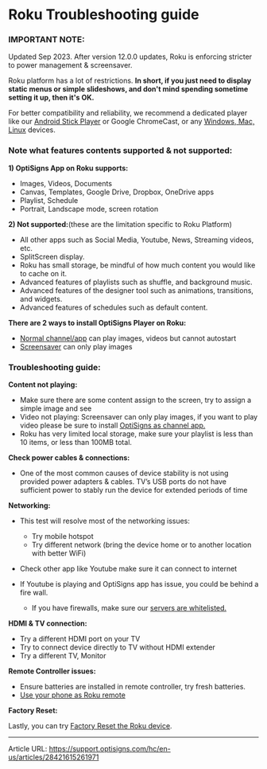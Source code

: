 # Roku Troubleshooting guide

### **IMPORTANT NOTE:**

Updated Sep 2023. After version 12.0.0 updates, Roku is enforcing stricter to power management & screensaver.

Roku platform has a lot of restrictions. **In short, if you just need to display static menus or simple slideshows, and don't mind spending sometime setting it up, then it's OK.**

For better compatibility and reliability, we recommend a dedicated player like our [Android Stick Player](https://links.optisigns.com/szzk) or Google ChromeCast, or any [Windows, Mac, Linux](https://www.optisigns.com/download) devices.

### **Note what features contents supported & not supported:**

**1) OptiSigns App on Roku supports:**

  * Images, Videos, Documents
  * Canvas, Templates, Google Drive, Dropbox, OneDrive apps
  * Playlist, Schedule
  * Portrait, Landscape mode, screen rotation



**2) Not supported:**(these are the limitation specific to Roku Platform)

  * All other apps such as Social Media, Youtube, News, Streaming videos, etc.
  * SplitScreen display.
  * Roku has small storage, be mindful of how much content you would like to cache on it.
  * Advanced features of playlists such as shuffle, and background music.
  * Advanced features of the designer tool such as animations, transitions, and widgets. 
  * Advanced features of schedules such as default content. 



**There are 2 ways to install OptiSigns Player on Roku:**

  * [Normal channel/app](https://support.optisigns.com/hc/en-us/articles/360039566974-How-to-install-OptiSigns-Player-on-Roku-TVs) can play images, videos but cannot autostart
  * [Screensaver](https://support.optisigns.com/hc/en-us/articles/1500002383502) can only play images



### **Troubleshooting guide:**

**Content not playing:**

  * Make sure there are some content assign to the screen, try to assign a simple image and see
  * Video not playing: Screensaver can only play images, if you want to play video please be sure to install [OptiSigns as channel app.](https://support.optisigns.com/hc/en-us/articles/360039566974-How-to-install-OptiSigns-Player-on-Roku-TVs)
  * Roku has very limited local storage, make sure your playlist is less than 10 items, or less than 100MB total.



**Check power cables & connections:**

  * One of the most common causes of device stability is not using provided power adapters & cables. TV’s USB ports do not have sufficient power to stably run the device for extended periods of time



**Networking:**

  * This test will resolve most of the networking issues:  

    * Try mobile hotspot
    * Try different network (bring the device home or to another location with better WiFi)
  * Check other app like Youtube make sure it can connect to internet
  * If Youtube is playing and OptiSigns app has issue, you could be behind a fire wall.  

    * If you have firewalls, make sure our [servers are whitelisted.](https://support.optisigns.com/hc/en-us/articles/360047275934-Whitelist-OptiSigns-IP-addresses-ports)



**HDMI & TV connection:**

  * Try a different HDMI port on your TV
  * Try to connect device directly to TV without HDMI extender
  * Try a different TV, Monitor



**Remote Controller issues:**

  * Ensure batteries are installed in remote controller, try fresh batteries.
  * [Use your phone as Roku remote](https://support.roku.com/article/115002681087)



**Factory Reset:**

Lastly, you can try [Factory Reset the Roku device](https://support.roku.com/en-ca/article/208757008).

---
Article URL: https://support.optisigns.com/hc/en-us/articles/28421615261971
